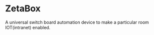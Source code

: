 # ZetaBox
A universal switch board automation device to make a particular room IOT(intranet) enabled.
